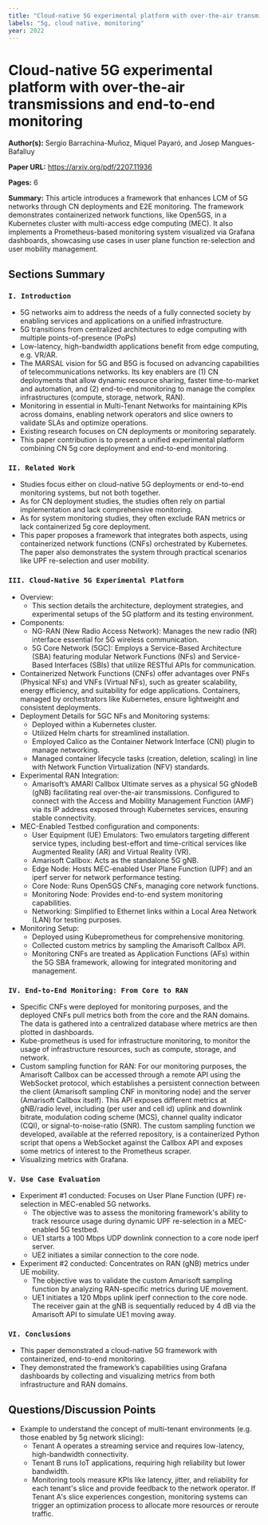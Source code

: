 ```yaml
---
title: "Cloud-native 5G experimental platform with over-the-air transmissions and end-to-end monitoring"
labels: "5g, cloud native, monitoring"
year: 2022
---
```


# Cloud-native 5G experimental platform with over-the-air transmissions and end-to-end monitoring

**Author(s):** Sergio Barrachina-Muñoz, Miquel Payaró, and Josep Mangues-Bafalluy

**Paper URL:** https://arxiv.org/pdf/2207.11936

**Pages:** 6

**Summary:** This article introduces a framework that enhances LCM of 5G networks through CN deployments and E2E monitoring. The framework demonstrates containerized network functions, like Open5GS, in a Kubernetes cluster with multi-access edge computing (MEC). It also implements a Prometheus-based monitoring system visualized via Grafana dashboards, showcasing use cases in user plane function re-selection and user mobility management.

## Sections Summary

### `I. Introduction`
- 5G networks aim to address the needs of a fully connected society by enabling services and applications on a unified infrastructure.
- 5G transitions from centralized architectures to edge computing with multiple points-of-presence (PoPs)
- Low-latency, high-bandwidth applications benefit from edge computing, e.g. VR/AR.
- The MARSAL vision for 5G and B5G is focused on advancing capabilities of telecommunications networks. Its key enablers are (1) CN deployments that allow dynamic resource sharing, faster time-to-market and automation, and (2) end-to-end monitoring to manage the complex infrastructures (compute, storage, network, RAN).
- Monitoring in essential in Multi-Tenant Networks for maintaining KPIs across domains, enabling network operators and slice owners to validate SLAs and optimize operations.
- Existing research focuses on CN deployments or monitoring separately.
- This paper contribution is to present a unified experimental platform combining CN 5g core deployment and end-to-end monitoring.
  
### `II. Related Work`
- Studies focus either on cloud-native 5G deployments or end-to-end monitoring systems, but not both together.
- As for CN deployment studies, the studies often rely on partial implementation and lack comprehensive monitoring.
- As for system monitoring studies, they often exclude RAN metrics or lack containerized 5g core deployment.
- This paper proposes a framework that integrates both aspects, using containerized network functions (CNFs) orchestrated by Kubernetes. The paper also demonstrates the system through practical scenarios like UPF re-selection and user mobility.

### `III. Cloud-Native 5G Experimental Platform`
- Overview:
    - This section details the architecture, deployment strategies, and experimental setups of the 5G platform and its testing environment.
- Components:
    - NG-RAN (New Radio Access Network): Manages the new radio (NR) interface essential for 5G wireless communication.
    - 5G Core Network (5GC): Employs a Service-Based Architecture (SBA) featuring modular Network Functions (NFs) and Service-Based Interfaces (SBIs) that utilize RESTful APIs for communication.
- Containerized Network Functions (CNFs) offer advantages over PNFs (Physical NFs) and VNFs (Virtual NFs), such as greater scalability, energy efficiency, and suitability for edge applications. Containers, managed by orchestrators like Kubernetes, ensure lightweight and consistent deployments.
- Deployment Details for 5GC NFs and Monitoring systems:
    - Deployed within a Kubernetes cluster.
    - Utilized Helm charts for streamlined installation.
    - Employed Calico as the Container Network Interface (CNI) plugin to manage networking.
    - Managed container lifecycle tasks (creation, deletion, scaling) in line with Network Function Virtualization (NFV) standards.
- Experimental RAN Integration:
    - Amarisoft’s AMARI Callbox Ultimate serves as a physical 5G gNodeB (gNB) facilitating real over-the-air transmissions. Configured to connect with the Access and Mobility Management Function (AMF) via its IP address exposed through Kubernetes services, ensuring stable connectivity.
- MEC-Enabled Testbed configuration and components:
    - User Equipment (UE) Emulators: Two emulators targeting different service types, including best-effort and time-critical services like Augmented Reality (AR) and Virtual Reality (VR).
    - Amarisoft Callbox: Acts as the standalone 5G gNB.
    - Edge Node: Hosts MEC-enabled User Plane Function (UPF) and an iperf server for network performance testing.
    - Core Node: Runs Open5GS CNFs, managing core network functions.
    - Monitoring Node: Provides end-to-end system monitoring capabilities.
    - Networking: Simplified to Ethernet links within a Local Area Network (LAN) for testing purposes.
- Monitoring Setup:
    - Deployed using Kubeprometheus for comprehensive monitoring.
    - Collected custom metrics by sampling the Amarisoft Callbox API.
    - Monitoring CNFs are treated as Application Functions (AFs) within the 5G SBA framework, allowing for integrated monitoring and management.

### `IV. End-to-End Monitoring: From Core to RAN`
- Specific CNFs were deployed for monitoring purposes, and the deployed CNFs pull metrics both from the core and the RAN domains. The data is gathered into a centralized database where metrics are then plotted in dashboards.
- Kube-prometheus is used for infrastructure monitoring, to monitor the usage of infrastructure resources, such as compute, storage, and network.
- Custom sampling function for RAN: For our monitoring purposes, the Amarisoft Callbox can be accessed through a remote API using the WebSocket protocol, which establishes a persistent connection between the client (Amarisoft sampling CNF in monitoring node) and the server (Amarisoft Callbox itself). This API exposes different metrics at gNB/radio level, including (per user and cell id) uplink and downlink bitrate, modulation coding scheme (MCS), channel quality indicator (CQI), or signal-to-noise-ratio (SNR). The custom sampling function we developed, available at the referred repository, is a containerized Python script that opens a WebSocket against the Callbox API and exposes some metrics of interest to the Prometheus scraper.
- Visualizing metrics with Grafana.

### `V. Use Case Evaluation`
- Experiment #1 conducted: Focuses on User Plane Function (UPF) re-selection in MEC-enabled 5G networks.
    - The objective was to assess the monitoring framework's ability to track resource usage during dynamic UPF re-selection in a MEC-enabled 5G testbed.
    - UE1 starts a 100 Mbps UDP downlink connection to a core node iperf server.
    - UE2 initiates a similar connection to the core node.
- Experiment #2 conducted: Concentrates on RAN (gNB) metrics under UE mobility.
    - The objective was to validate the custom Amarisoft sampling function by analyzing RAN-specific metrics during UE movement.
    - UE1 initiates a 120 Mbps uplink iperf connection to the core node. The receiver gain at the gNB is sequentially reduced by 4 dB via the Amarisoft API to simulate UE1 moving away.

### `VI. Conclusions`
- This paper demonstrated a cloud-native 5G framework with containerized, end-to-end monitoring.
- They demonstrated the framework’s capabilities using Grafana dashboards by collecting and visualizing metrics from both infrastructure and RAN domains.

## Questions/Discussion Points

- Example to understand the concept of multi-tenant environments (e.g. those enabled by 5g network slicing):
    - Tenant A operates a streaming service and requires low-latency, high-bandwidth connectivity.
    - Tenant B runs IoT applications, requiring high reliability but lower bandwidth.
    - Monitoring tools measure KPIs like latency, jitter, and reliability for each tenant's slice and provide feedback to the network operator. If Tenant A's slice experiences congestion, monitoring systems can trigger an optimization process to allocate more resources or reroute traffic.

